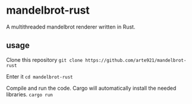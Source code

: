# mandelbrot-rust

A multithreaded mandelbrot renderer written in Rust.

## usage

Clone this repository
`git clone https://github.com/arte921/mandelbrot-rust`

Enter it
`cd mandelbrot-rust`

Compile and run the code. Cargo will automatically install the needed libraries.
`cargo run`